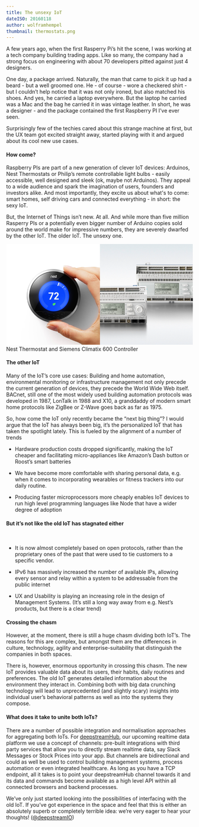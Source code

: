 ```yaml
---
title: The unsexy IoT
dateISO: 20160118
author: wolframhempel
thumbnail: thermostats.png
---
```


A few years ago, when the first Rasperry Pi’s hit the scene, I was working at a tech company building trading apps. Like so many, the company had a strong focus on engineering with about 70 developers pitted against just 4 designers.

One day, a package arrived. Naturally, the man that came to pick it up had a beard - but a well groomed one. He - of course - wore a checkered shirt - but I couldn’t help notice that it was not only ironed, but also matched his shoes. And yes, he carried a laptop everywhere. But the laptop he carried was a Mac and the bag he carried it in was vintage leather. In short, he was a designer - and the package contained the first Raspberry PI I’ve ever seen.

Surprisingly few of the techies cared about this strange machine at first, but the UX team got excited straight away, started playing with it and argued about its cool new use cases.

#### How come?
Raspberry PIs are part of a new generation of clever IoT devices: Arduinos, Nest Thermostats or Philip’s remote controllable light bulbs - easily accessible, well designed and sleek (ok, maybe not Arduinos).
They appeal to a wide audience and spark the imagination of users, founders and investors alike. And most importantly, they excite us about what's to come: smart homes, self driving cars and connected everything - in short: the sexy IoT.

But, the Internet of Things isn’t new. At all. And while more than five million Rasperry PIs or a potentially even bigger number of Arduino copies sold around the world make for impressive numbers, they are severely dwarfed by the other IoT. The older IoT. The unsexy one.

<div class="img-box">
    <img src="thermostats.png" alt="Thermostats" />
    <label>Nest Thermostat and Siemens Climatix 600 Controller</label>
</div>

#### The other IoT
Many of the IoT’s core use cases: Building and home automation, environmental monitoring or infrastructure management not only precede the current generation of devices, they precede the World Wide Web itself.
BACnet, still one of the most widely used building automation protocols was developed in 1987, LonTalk in 1988 and X10, a granddaddy of modern smart home protocols like ZigBee or Z-Wave goes back as far as 1975.

So, how come the IoT only recently became the “next big thing”?
I would argue that the IoT has always been big, it’s the personalized IoT that has taken the spotlight lately. This is fueled by the alignment of a number of trends

- Hardware production costs dropped significantly, making the IoT cheaper and facilitating micro-appliances like Amazon’s Dash button or Roost’s smart batteries

- We have become more comfortable with sharing personal data, e.g. when it comes to incorporating wearables or fitness trackers into our daily routine.

- Producing faster microprocessors more cheaply enables IoT devices to run high level programming languages like Node that have a wider degree of adoption

#### But it’s not like the old IoT has stagnated either
<br />


- It is now almost completely based on open protocols, rather than the proprietary ones of the past that were used to tie customers to a specific vendor.

- IPv6 has massively increased the number of available IPs, allowing every sensor and relay within a system to be addressable from the public internet

- UX and Usability is playing an increasing role in the design of Management Systems. (It’s still a long way away from e.g. Nest’s products, but there is a clear trend)

#### Crossing the chasm
However, at the moment, there is still a huge chasm dividing both IoT’s. The reasons for this are complex, but amongst them are the differences in culture, technology, agility and enterprise-suitability that distinguish the companies in both spaces.

There is, however, enormous opportunity in crossing this chasm. The new IoT provides valuable data about its users, their habits, daily routines and preferences. The old IoT generates detailed information about the environment they interact in. Combining both with big data crunching technology will lead to unprecedented (and slightly scary) insights into individual user’s behavioral patterns as well as into the systems they compose.

#### What does it take to unite both IoTs?
There are a number of possible integration and normalisation approaches for aggregating both IoTs.
For [deepstreamHub](//deepstreamhub.com/), our upcoming realtime data platform we use a concept of channels: pre-built integrations with third party services that allow you to directly stream realtime data, say Slack Messages or Stock Prices into your app.
But channels are bidirectional and could as well be used to control building management systems, process automation or even integrated healthcare. As long as you have a TCP endpoint, all it takes is to point your deepstreamHub channel towards it and its data and commands become available as a high level API within all connected browsers and backend processes.

We’ve only just started looking into the possibilities of interfacing with the old IoT. If you’ve got experience in the space and feel that this is either an absolutely superb or completely terrible idea: we’re very eager to hear your thoughts! ([@deepstreamIO](//twitter.com/deepstreamIO))

